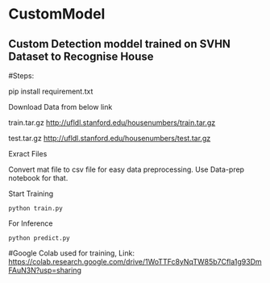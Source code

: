 # CustomModel
## Custom Detection moddel trained on SVHN Dataset to Recognise House

#Steps:

pip install requirement.txt

Download Data from below link

train.tar.gz http://ufldl.stanford.edu/housenumbers/train.tar.gz

test.tar.gz http://ufldl.stanford.edu/housenumbers/test.tar.gz

Exract Files

Convert mat file to csv file for easy data preprocessing. Use Data-prep notebook for that.

Start Training 
    
    python train.py

For Inference

    python predict.py


#Google Colab used for training,
Link: https://colab.research.google.com/drive/1WoTTFc8yNqTW85b7Cfla1g93DmFAuN3N?usp=sharing
